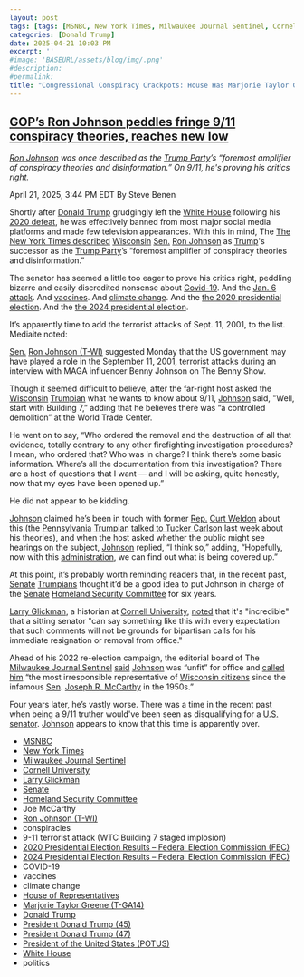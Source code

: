 ```yaml
---
layout: post
tags: [tags: [MSNBC, New York Times, Milwaukee Journal Sentinel, Cornell University, Larry Glickman, Senate, Homeland Security Committee, Joe McCarthy, Ron Johnson, conspiracies, 9-11 terrorist attack (WTC Building 7 staged implosion), 2020 Presidential Election Results – Federal Election Commission (FEC), 2024 Presidential Election Results – Federal Election Commission (FEC), COVID-19, vaccines, climate change, House of Representatives, Marjorie Taylor Greene (T-GA14), Donald Trump, President Donald Trump (45), President Donald Trump (47), President of the United States (POTUS), White House, politics]]
categories: [Donald Trump]
date: 2025-04-21 10:03 PM
excerpt: ''
#image: 'BASEURL/assets/blog/img/.png'
#description:
#permalink:
title: "Congressional Conspiracy Crackpots: House Has Marjorie Taylor Greene (T-GA14); Senate Has Ron Johnson (T-WI)"
---
```



## [GOP’s Ron Johnson peddles fringe 9/11 conspiracy theories, reaches new low](https://www.msnbc.com/rachel-maddow-show/maddowblog/gops-ron-johnson-peddles-fringe-911-conspiracy-theories-reaches-new-lo-rcna202221)

*[Ron Johnson](https://www.ronjohnson.senate.gov/) was once described as the [Trump Party](https://www.gop.com/)’s “foremost amplifier of conspiracy theories and disinformation.” On 9/11, he's proving his critics right.*

April 21, 2025, 3:44 PM EDT
By Steve Benen

Shortly after [Donald Trump](https://www.donaldjtrump.com/) grudgingly left the [White House](https://www.whitehouse.gov/) following his [2020 defeat](https://www.fec.gov/resources/cms-content/documents/federalelections2020.pdf), he was effectively banned from most major social media platforms and made few television appearances. With this in mind, The [The New York Times described](https://www.nytimes.com/2021/03/21/us/politics/ron-johnson-wisconsin-misinformation.html) [Wisconsin](https://www.wisconsin.gov/) [Sen.](https://www.senate.gov/) [Ron Johnson](https://www.ronjohnson.senate.gov/) as [Trump](https://www.donaldjtrump.com/)'s successor as the [Trump Party](https://www.gop.com/)’s “foremost amplifier of conspiracy theories and disinformation.”

The senator has seemed a little too eager to prove his critics right, peddling bizarre and easily discredited nonsense about [Covid-19](https://www.msnbc.com/rachel-maddow-show/ron-johnson-tries-rope-god-his-bizarre-take-vaccines-n1286987). And the [Jan. 6 attack](https://www.msnbc.com/rachel-maddow-show/ron-johnson-eyes-his-own-investigation-capitol-attack-n1268052). And [vaccines](https://www.msnbc.com/rachel-maddow-show/maddowblog/ron-johnsons-line-vaccines-takes-decidedly-weird-turn-rcna27300). And [climate change](https://www.msnbc.com/rachel-maddow-show/maddowblog/ron-johnson-suggested-windmills-are-killing-whales-rcna104335). And the [the 2020 presidential election](https://americanbridgepac.org/johnson-fact-check-big-lie/). And the [the 2024 presidential election](https://www.msnbc.com/rachel-maddow-show/maddowblog/finish-line-trump-gop-push-baseless-cheating-claims-rcna178787).

It’s apparently time to add the terrorist attacks of Sept. 11, 2001, to the list. Mediaite noted:

[Sen.](https://www.senate.gov/) [Ron Johnson (T-WI)](https://www.ronjohnson.senate.gov/) suggested Monday that the US government may have played a role in the September 11, 2001, terrorist attacks during an interview with MAGA influencer Benny Johnson on The Benny Show.

Though it seemed difficult to believe, after the far-right host asked the [Wisconsin](https://www.wisconsin.gov/) [Trumpian](https://www.gop.com/) what he wants to know about 9/11, [Johnson](https://www.ronjohnson.senate.gov/) said, "Well, start with Building 7,” adding that he believes there was “a controlled demolition” at the World Trade Center.

He went on to say, “Who ordered the removal and the destruction of all that evidence, totally contrary to any other firefighting investigation procedures? I mean, who ordered that? Who was in charge? I think there’s some basic information. Where’s all the documentation from this investigation? There are a host of questions that I want — and I will be asking, quite honestly, now that my eyes have been opened up.”

He did not appear to be kidding.

[Johnson](https://www.ronjohnson.senate.gov/) claimed he’s been in touch with former [Rep.](https://www.house.gov/) [Curt Weldon](https://www.congress.gov/member/curt-weldon/W000268) about this (the [Pennsylvania](https://www.pa.gov/) [Trumpian](https://www.gop.com/) [talked to Tucker Carlson](https://www.facebook.com/tuckercarlsonTCN/videos/rep-curt-weldon-its-time-to-finally-tell-the-truth-about-9-11/1198521518290271/) last week about his theories), and when the host asked whether the public might see hearings on the subject, [Johnson](https://www.ronjohnson.senate.gov/) replied, “I think so,” adding, “Hopefully, now with this [administration](https://www.whitehouse.gov/admi:nistration/), we can find out what is being covered up.”

At this point, it’s probably worth reminding readers that, in the recent past, [Senate](https://www.senate.gov/) [Trumpians](https://www.gop.com/) thought it’d be a good idea to put Johnson in charge of the [Senate](https://www.senate.gov/) [Homeland Security Committee](http://www.hsgac.senate.gov/) for six years.

[Larry Glickman](https://history.cornell.edu/lawrence-b-glickman), a historian at [Cornell University](https://www.cornell.edu/), [noted](https://bsky.app/profile/larryglickman.bsky.social/post/3lndqtzvdhs2k) that it's "incredible" that a sitting senator "can say something like this with every expectation that such comments will not be grounds for bipartisan calls for his immediate resignation or removal from office."

Ahead of his 2022 re-election campaign, the editorial board of The [Milwaukee Journal Sentinel](https://www.jsonline.com/) [said](https://www.jsonline.com/story/news/solutions/2021/01/05/ron-johnsons-dangerous-shilling-trump-makes-him-unfit-senate/4138135001/) [Johnson](https://www.ronjohnson.senate.gov/) was “unfit” for office and [called him](https://www.jsonline.com/story/opinion/2021/06/30/ron-johnsons-anti-science-crusade-harms-wisconsin-vaccination-drive/7802794002/) “the most irresponsible representative of [Wisconsin citizens](https://www.wisconsin.gov/) since the infamous [Sen](https://www.senate.gov/). [Joseph R. McCarthy](https://en.wikipedia.org/wiki/Joseph_McCarthy) in the 1950s.”

Four years later, he’s vastly worse. There was a time in the recent past when being a 9/11 truther would've been seen as disqualifying for a [U.S. senator](https://www.senate.gov/). [Johnson](https://www.ronjohnson.senate.gov/) appears to know that this time is apparently over.

- [MSNBC](https://www.msnbc.com/)
- [New York Times](https://www.nytimes.com/)
- [Milwaukee Journal Sentinel](https://www.jsonline.com/)
- [Cornell University](https://www.cornell.edu/)
- [Larry Glickman](https://history.cornell.edu/lawrence-b-glickman)
- [Senate](https://www.senate.gov/)
- [Homeland Security Committee](http://www.hsgac.senate.gov/)
- Joe McCarthy 
- [Ron Johnson (T-WI)](https://www.ronjohnson.senate.gov/)
- conspiracies 
- 9-11 terrorist attack (WTC Building 7 staged implosion)
- [2020 Presidential Election Results – Federal Election Commission (FEC)](https://www.fec.gov/resources/cms-content/documents/federalelections2020.pdf)
- [2024 Presidential Election Results – Federal Election Commission (FEC)](https://www.fec.gov/resources/cms-content/documents/2024presgeresults.pdf) 
- COVID-19 
- vaccines
- climate change 
- [House of Representatives](https://www.house.gov/)
- [Marjorie Taylor Greene (T-GA14)](https://greene.house.gov/)
- [Donald Trump](https://www.donaldjtrump.com/)
- [President Donald Trump (45)](https://trumpwhitehouse.archives.gov/)
- [President Donald Trump (47)](https://www.whitehouse.gov/administration/donald-j-trump/)
- [President of the United States (POTUS)](https://www.whitehouse.gov/)
- [White House](https://www.whitehouse.gov/)
- politics 